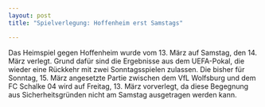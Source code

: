 ```yaml
---
layout: post
title: "Spielverlegung: Hoffenheim erst Samstags"

---
```


Das Heimspiel gegen Hoffenheim wurde vom 13. März auf Samstag, den 14. März verlegt. Grund dafür sind die Ergebnisse aus dem UEFA-Pokal, die wieder eine Rückkehr mit zwei Sonntagsspielen zulassen. Die bisher für Sonntag, 15. März angesetzte Partie zwischen dem VfL Wolfsburg und dem FC Schalke 04 wird auf Freitag, 13. März vorverlegt, da diese Begegnung aus Sicherheitsgründen nicht am Samstag ausgetragen werden kann.


